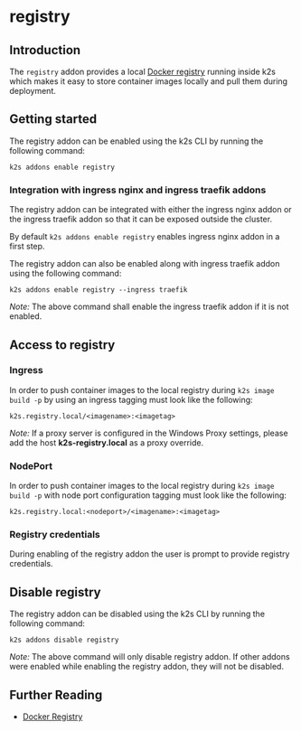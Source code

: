 <!--
SPDX-FileCopyrightText: © 2024 Siemens Healthineers AG

SPDX-License-Identifier: MIT
-->

# registry

## Introduction

The `registry` addon provides a local [Docker registry](https://github.com/distribution/distribution) running inside k2s which makes it easy to store container images locally and pull them during deployment.

## Getting started

The registry addon can be enabled using the k2s CLI by running the following command:
```
k2s addons enable registry
```

### Integration with ingress nginx and ingress traefik addons

The registry addon can be integrated with either the ingress nginx addon or the ingress traefik addon so that it can be exposed outside the cluster.

By default `k2s addons enable registry` enables ingress nginx addon in a first step.

The registry addon can also be enabled along with ingress traefik addon using the following command:
```
k2s addons enable registry --ingress traefik
```
_Note:_ The above command shall enable the ingress traefik addon if it is not enabled.

## Access to registry

### Ingress

In order to push container images to the local registry during `k2s image build -p` by using an ingress tagging must look like the following:

```
k2s.registry.local/<imagename>:<imagetag>
```

_Note:_ If a proxy server is configured in the Windows Proxy settings, please add the host **k2s-registry.local** as a proxy override.

### NodePort

In order to push container images to the local registry during `k2s image build -p` with node port configuration tagging must look like the following:

```
k2s.registry.local:<nodeport>/<imagename>:<imagetag>
```

### Registry credentials

During enabling of the registry addon the user is prompt to provide registry credentials.

## Disable registry

The registry addon can be disabled using the k2s CLI by running the following command:
```
k2s addons disable registry
```

_Note:_ The above command will only disable registry addon. If other addons were enabled while enabling the registry addon, they will not be disabled.

## Further Reading
- [Docker Registry](https://docs.docker.com/registry/)
